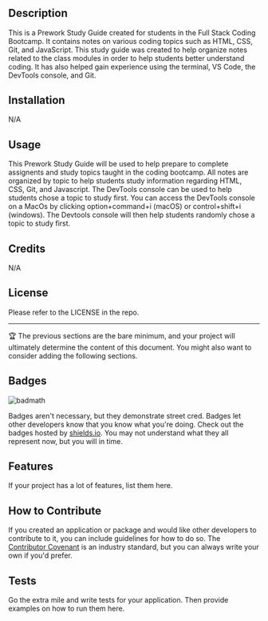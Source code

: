 # <Prework Study Guide Webpage>

## Description

This is a Prework Study Guide created for students in the Full Stack Coding Bootcamp. It contains notes on various coding topics such as HTML, CSS, Git, and JavaScript. This study guide was created to help organize notes related to the class modules in order to help students better understand coding. It has also helped gain experience using the terminal, VS Code, the DevTools console, and Git. 

## Installation

N/A

## Usage

This Prework Study Guide will be used to help prepare to complete assignents and study topics taught in the coding bootcamp. All notes are organized by topic to help students study information regarding HTML, CSS, Git, and Javascript. The DevTools console can be used to help students chose a topic to study first. You can access the DevTools console on a MacOs by clicking option+command+i (macOS) or control+shift+i (windows). The Devtools console will then help students randomly chose a topic to study first. 

## Credits

N/A

## License

Please refer to the LICENSE in the repo.

---

🏆 The previous sections are the bare minimum, and your project will ultimately determine the content of this document. You might also want to consider adding the following sections.

## Badges

![badmath](https://img.shields.io/github/languages/top/nielsenjared/badmath)

Badges aren't necessary, but they demonstrate street cred. Badges let other developers know that you know what you're doing. Check out the badges hosted by [shields.io](https://shields.io/). You may not understand what they all represent now, but you will in time.

## Features

If your project has a lot of features, list them here.

## How to Contribute

If you created an application or package and would like other developers to contribute to it, you can include guidelines for how to do so. The [Contributor Covenant](https://www.contributor-covenant.org/) is an industry standard, but you can always write your own if you'd prefer.

## Tests

Go the extra mile and write tests for your application. Then provide examples on how to run them here.